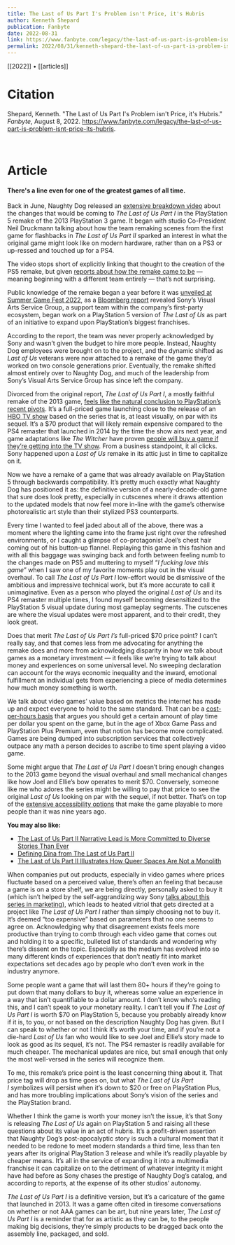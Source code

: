 ```yaml
---
title: The Last of Us Part I's Problem isn't Price, it's Hubris
author: Kenneth Shepard
publication: Fanbyte
date: 2022-08-31
link: https://www.fanbyte.com/legacy/the-last-of-us-part-is-problem-isnt-price-its-hubris
permalink: 2022/08/31/kenneth-shepard-the-last-of-us-part-is-problem-isnt-price-its-hubris
---
```


[[2022]] • [[articles]]

# Citation

Shepard, Kenneth. "The Last of Us Part I's Problem isn't Price, it's Hubris." *Fanbyte*, August 8, 2022. https://www.fanbyte.com/legacy/the-last-of-us-part-is-problem-isnt-price-its-hubris.

<br>

# Article

#### There's a line even for one of the greatest games of all time.

Back in June, Naughty Dog released an [extensive breakdown video](https://www.fanbyte.com/news/the-most-impressive-last-of-us-part-i-update-is-in-accessibility-features/) about the changes that would be coming to _The Last of Us Part I_ in the PlayStation 5 remake of the 2013 PlayStation 3 game. It began with studio Co-President Neil Druckmann talking about how the team remaking scenes from the first game for flashbacks in _The Last of Us Part II_ sparked an interest in what the original game might look like on modern hardware, rather than on a PS3 or up-ressed and touched up for a PS4.

The video stops short of explicitly linking that thought to the creation of the PS5 remake, but given [reports about how the remake came to be](https://www.fanbyte.com/news/new-report-paints-sony-as-risk-averse-and-stifling-developers-for-the-hits/) — meaning beginning with a different team entirely — that’s not surprising.

Public knowledge of the remake began a year before it was [unveiled at Summer Game Fest 2022](https://www.fanbyte.com/news/the-last-of-us-remake-coming-september-2-to-ps5-later-pc-release/), as a [Bloomberg report](https://www.bloomberg.com/news/articles/2021-04-09/sony-s-obsession-with-blockbusters-is-stirring-unrest-within-playstation-empire) revealed Sony’s Visual Arts Service Group, a support team within the company’s first-party ecosystem, began work on a PlayStation 5 version of _The Last of Us_ as part of an initiative to expand upon PlayStation’s biggest franchises.

According to the report, the team was never properly acknowledged by Sony and wasn’t given the budget to hire more people. Instead, Naughty Dog employees were brought on to the project, and the dynamic shifted as _Last of Us_ veterans were now attached to a remake of the game they’d worked on two console generations prior. Eventually, the remake shifted almost entirely over to Naughty Dog, and much of the leadership from Sony’s Visual Arts Service Group has since left the company.

Divorced from the original report, _The Last of Us Part I_, a mostly faithful remake of the 2013 game, [feels like the natural conclusion to PlayStation’s recent pivots](https://www.fanbyte.com/features/the-last-of-us-part-i-remake-was-inevitable/). It’s a full-priced game launching close to the release of an [HBO TV show](https://www.fanbyte.com/news/the-last-of-us-hbo-live-action-series-first-footage/) based on the series that is, at least visually, on par with its sequel. It’s a $70 product that will likely remain expensive compared to the PS4 remaster that launched in 2014 by the time the show airs next year, and game adaptations like _The Witcher_ have proven [people will buy a game if they’re getting into the TV show](https://www.pcgamer.com/the-witcher-3-sales-were-up-554-thanks-to-the-netflix-show/). From a business standpoint, it all clicks. Sony happened upon a _Last of Us_ remake in its attic just in time to capitalize on it.

Now we have a remake of a game that was already available on PlayStation 5 through backwards compatibility. It’s pretty much exactly what Naughty Dog has positioned it as: the definitive version of a nearly-decade-old game that sure does look pretty, especially in cutscenes where it draws attention to the updated models that now feel more in-line with the game’s otherwise photorealistic art style than their stylized PS3 counterparts.

Every time I wanted to feel jaded about all of the above, there was a moment where the lighting came into the frame just right over the refreshed environments, or I caught a glimpse of co-protagonist Joel’s chest hair coming out of his button-up flannel. Replaying this game in this fashion and with all this baggage was swinging back and forth between feeling numb to the changes made on PS5 and muttering to myself “_I fucking love this game_” when I saw one of my favorite moments play out in the visual overhaul. To call _The Last of Us Part I_ low-effort would be dismissive of the ambitious and impressive technical work, but it’s more accurate to call it unimaginative. Even as a person who played the original _Last of Us_ and its PS4 remaster multiple times, I found myself becoming desensitized to the PlayStation 5 visual update during most gameplay segments. The cutscenes are where the visual updates were most apparent, and to their credit, they look great.

Does that merit _The Last of Us Part I’s_ full-priced $70 price point? I can’t really say, and that comes less from me advocating for anything the remake does and more from acknowledging disparity in how we talk about games as a monetary investment — it feels like we’re trying to talk about money and experiences on some universal level. No sweeping declaration can account for the ways economic inequality and the inward, emotional fulfillment an individual gets from experiencing a piece of media determines how much money something is worth.

We talk about video games’ value based on metrics the internet has made up and expect everyone to hold to the same standard. That can be a [cost-per-hours basis](https://www.vice.com/en/article/kzk8vx/green-man-gaming-cost-per-hour) that argues you should get a certain amount of play time per dollar you spent on the game, but in the age of Xbox Game Pass and PlayStation Plus Premium, even that notion has become more complicated. Games are being dumped into subscription services that collectively outpace any math a person decides to ascribe to time spent playing a video game.

Some might argue that _The Last of Us Part I_ doesn’t bring enough changes to the 2013 game beyond the visual overhaul and small mechanical changes like how Joel and Ellie’s bow operates to merit $70. Conversely, someone like me who adores the series might be willing to pay that price to see the original _Last of Us_ looking on par with the sequel, if not better. That’s on top of the [extensive accessibility options](https://www.fanbyte.com/games/features/the-last-of-us-part-1-accessibility/) that make the game playable to more people than it was nine years ago.

**You may also like:**

- [The Last of Us Part II Narrative Lead is More Committed to Diverse Stories Than Ever](https://www.fanbyte.com/trending/the-last-of-us-part-ii-narrative-lead-is-more-committed-to-diverse-stories-than-ever/)
- [Defining Dina from The Last of Us Part II](https://www.fanbyte.com/features/defining-dina-from-the-last-of-us-part-ii/)
- [The Last of Us Part II Illustrates How Queer Spaces Are Not a Monolith](https://www.fanbyte.com/trending/the-last-of-us-part-ii-illustrates-how-queer-spaces-are-not-a-monolith/)

When companies put out products, especially in video games where prices fluctuate based on a perceived value, there’s often an feeling that because a game is on a store shelf, we are being directly, personally asked to buy it (which isn’t helped by the self-aggrandizing way Sony [talks about this series in marketing](https://www.fanbyte.com/article/the-last-of-us-part-iis-marketing-squandered-its-light/)), which leads to heated vitriol that gets directed at a project like _The Last of Us Part I_ rather than simply choosing not to buy it. It’s deemed “too expensive” based on parameters that no one seems to agree on. Acknowledging why that disagreement exists feels more productive than trying to comb through each video game that comes out and holding it to a specific, bulleted list of standards and wondering why there’s dissent on the topic. Especially as the medium has evolved into so many different kinds of experiences that don’t neatly fit into market expectations set decades ago by people who don’t even work in the industry anymore.

Some people want a game that will last them 80+ hours if they’re going to put down that many dollars to buy it, whereas some value an experience in a way that isn’t quantifiable to a dollar amount. I don’t know who’s reading this, and I can’t speak to your monetary reality. I can’t tell you if _The Last of Us Part I_ is worth $70 on PlayStation 5, because you probably already know if it is, to you, or not based on the description Naughty Dog has given. But I can speak to whether or not I think it’s worth your time, and if you’re not a die-hard _Last of Us_ fan who would like to see Joel and Ellie’s story made to look as good as its sequel, it’s not. The PS4 remaster is readily available for much cheaper. The mechanical updates are nice, but small enough that only the most well-versed in the series will recognize them.

To me, this remake’s price point is the least concerning thing about it. That price tag will drop as time goes on, but what _The Last of Us Part I_ symbolizes will persist when it’s down to $20 or free on PlayStation Plus, and has more troubling implications about Sony’s vision of the series and the PlayStation brand.

Whether I think the game is worth your money isn’t the issue, it’s that Sony is releasing _The Last of Us_ again on PlayStation 5 and raising all these questions about its value in an act of hubris. It’s a profit-driven assertion that Naughty Dog’s post-apocalyptic story is such a cultural moment that it needed to be redone to meet modern standards a third time, less than ten years after its original PlayStation 3 release and while it’s readily playable by cheaper means. It’s all in the service of expanding it into a multimedia franchise it can capitalize on to the detriment of whatever integrity it might have had before as Sony chases the prestige of Naughty Dog’s catalog, and according to reports, at the expense of its other studios’ autonomy.

_The Last of Us Part I_ is a definitive version, but it’s a caricature of the game that launched in 2013. It was a game often cited in tiresome conversations on whether or not AAA games can be art, but nine years later, _The Last of Us Part I_ is a reminder that for as artistic as they can be, to the people making big decisions, they’re simply products to be dragged back onto the assembly line, packaged, and sold.